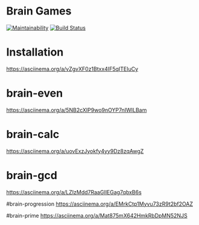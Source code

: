 # Brain Games
[![Maintainability](https://api.codeclimate.com/v1/badges/f0368852f99fc4f86e20/maintainability)](https://codeclimate.com/github/EgorGo23/frontend-project-lvl1/maintainability)
[![Build Status](https://travis-ci.org/EgorGo23/frontend-project-lvl1.svg?branch=master)](https://travis-ci.org/EgorGo23/frontend-project-lvl1)

# Installation
https://asciinema.org/a/vZgvXF0z1Btxx4IF5qITEIuCy

# brain-even
https://asciinema.org/a/5NB2cXIP9wo9nOYP7nIWILBam

# brain-calc
https://asciinema.org/a/uovExzJyokfy4yy9Dz8zqAwgZ

# brain-gcd
https://asciinema.org/a/LZIzMdd7RaaGIlEGag7qbxB6s

#brain-progression
https://asciinema.org/a/EMrkCtp1Myvu73zR9t2bf2OAZ

#brain-prime
https://asciinema.org/a/Mat875mX642HmkRbDpMN52NJS

